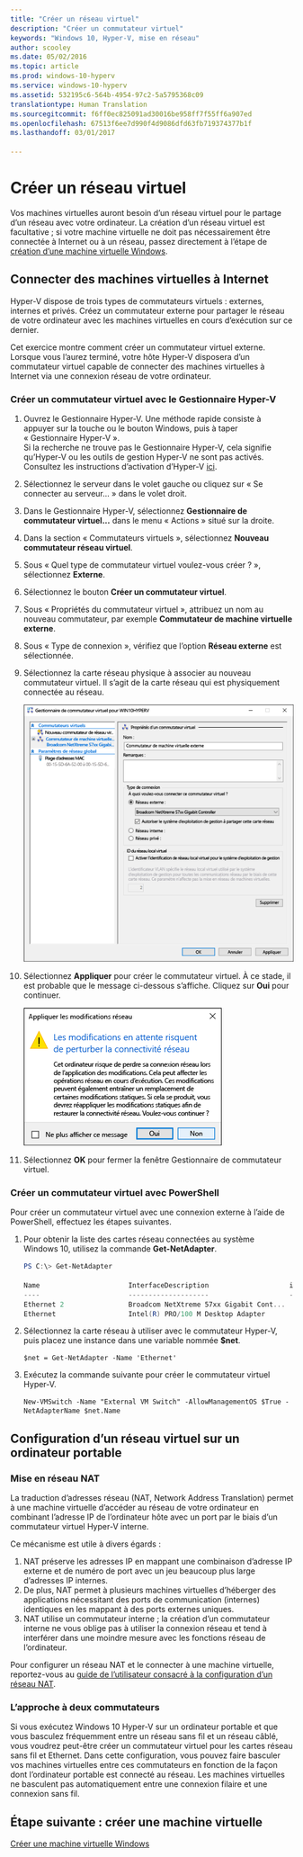 ```yaml
---
title: "Créer un réseau virtuel"
description: "Créer un commutateur virtuel"
keywords: "Windows 10, Hyper-V, mise en réseau"
author: scooley
ms.date: 05/02/2016
ms.topic: article
ms.prod: windows-10-hyperv
ms.service: windows-10-hyperv
ms.assetid: 532195c6-564b-4954-97c2-5a5795368c09
translationtype: Human Translation
ms.sourcegitcommit: f6ff0ec825091ad30016be958ff7f55ff6a907ed
ms.openlocfilehash: 67513f6ee7d990f4d9086dfd63fb719374377b1f
ms.lasthandoff: 03/01/2017

---
```


# Créer un réseau virtuel

Vos machines virtuelles auront besoin d’un réseau virtuel pour le partage d’un réseau avec votre ordinateur.  La création d’un réseau virtuel est facultative ; si votre machine virtuelle ne doit pas nécessairement être connectée à Internet ou à un réseau, passez directement à l’étape de [création d’une machine virtuelle Windows](create-virtual-machine.md).


## Connecter des machines virtuelles à Internet

Hyper-V dispose de trois types de commutateurs virtuels : externes, internes et privés. Créez un commutateur externe pour partager le réseau de votre ordinateur avec les machines virtuelles en cours d’exécution sur ce dernier.

Cet exercice montre comment créer un commutateur virtuel externe. Lorsque vous l’aurez terminé, votre hôte Hyper-V disposera d’un commutateur virtuel capable de connecter des machines virtuelles à Internet via une connexion réseau de votre ordinateur. 

### Créer un commutateur virtuel avec le Gestionnaire Hyper-V

1. Ouvrez le Gestionnaire Hyper-V.  Une méthode rapide consiste à appuyer sur la touche ou le bouton Windows, puis à taper « Gestionnaire Hyper-V ».  
Si la recherche ne trouve pas le Gestionnaire Hyper-V, cela signifie qu’Hyper-V ou les outils de gestion Hyper-V ne sont pas activés.  Consultez les instructions d’activation d’Hyper-V [ici](enable-hyper-v.md).

2. Sélectionnez le serveur dans le volet gauche ou cliquez sur « Se connecter au serveur... » dans le volet droit.

3. Dans le Gestionnaire Hyper-V, sélectionnez **Gestionnaire de commutateur virtuel...** dans le menu « Actions » situé sur la droite. 

4. Dans la section « Commutateurs virtuels », sélectionnez **Nouveau commutateur réseau virtuel**.

5. Sous « Quel type de commutateur virtuel voulez-vous créer ? », sélectionnez **Externe**.

6. Sélectionnez le bouton **Créer un commutateur virtuel**.

7. Sous « Propriétés du commutateur virtuel », attribuez un nom au nouveau commutateur, par exemple **Commutateur de machine virtuelle externe**.

8. Sous « Type de connexion », vérifiez que l’option **Réseau externe** est sélectionnée.

9. Sélectionnez la carte réseau physique à associer au nouveau commutateur virtuel. Il s’agit de la carte réseau qui est physiquement connectée au réseau.  

    ![](media/newSwitch_upd.png)

10. Sélectionnez **Appliquer** pour créer le commutateur virtuel. À ce stade, il est probable que le message ci-dessous s’affiche. Cliquez sur **Oui** pour continuer.

    ![](media/pen_changes_upd.png)  

11. Sélectionnez **OK** pour fermer la fenêtre Gestionnaire de commutateur virtuel.


### Créer un commutateur virtuel avec PowerShell

Pour créer un commutateur virtuel avec une connexion externe à l’aide de PowerShell, effectuez les étapes suivantes. 

1. Pour obtenir la liste des cartes réseau connectées au système Windows 10, utilisez la commande **Get-NetAdapter**.

    ```powershell
    PS C:\> Get-NetAdapter

    Name                      InterfaceDescription                    ifIndex Status       MacAddress             LinkSpeed
    ----                      --------------------                    ------- ------       ----------             ---------
    Ethernet 2                Broadcom NetXtreme 57xx Gigabit Cont...       5 Up           BC-30-5B-A8-C1-7F         1 Gbps
    Ethernet                  Intel(R) PRO/100 M Desktop Adapter            3 Up           00-0E-0C-A8-DC-31        10 Mbps  
    ```

2. Sélectionnez la carte réseau à utiliser avec le commutateur Hyper-V, puis placez une instance dans une variable nommée **$net**.

    ```
    $net = Get-NetAdapter -Name 'Ethernet'
    ```

3. Exécutez la commande suivante pour créer le commutateur virtuel Hyper-V.

    ```
    New-VMSwitch -Name "External VM Switch" -AllowManagementOS $True -NetAdapterName $net.Name
    ```

## Configuration d’un réseau virtuel sur un ordinateur portable

### Mise en réseau NAT
La traduction d’adresses réseau (NAT, Network Address Translation) permet à une machine virtuelle d’accéder au réseau de votre ordinateur en combinant l’adresse IP de l’ordinateur hôte avec un port par le biais d’un commutateur virtuel Hyper-V interne.

Ce mécanisme est utile à divers égards :
1. NAT préserve les adresses IP en mappant une combinaison d’adresse IP externe et de numéro de port avec un jeu beaucoup plus large d’adresses IP internes. 
2. De plus, NAT permet à plusieurs machines virtuelles d’héberger des applications nécessitant des ports de communication (internes) identiques en les mappant à des ports externes uniques.
3. NAT utilise un commutateur interne ; la création d’un commutateur interne ne vous oblige pas à utiliser la connexion réseau et tend à interférer dans une moindre mesure avec les fonctions réseau de l’ordinateur.

Pour configurer un réseau NAT et le connecter à une machine virtuelle, reportez-vous au [guide de l’utilisateur consacré à la configuration d’un réseau NAT](../user-guide/setup-nat-network.md).

### L’approche à deux commutateurs
Si vous exécutez Windows 10 Hyper-V sur un ordinateur portable et que vous basculez fréquemment entre un réseau sans fil et un réseau câblé, vous voudrez peut-être créer un commutateur virtuel pour les cartes réseau sans fil et Ethernet. Dans cette configuration, vous pouvez faire basculer vos machines virtuelles entre ces commutateurs en fonction de la façon dont l’ordinateur portable est connecté au réseau. Les machines virtuelles ne basculent pas automatiquement entre une connexion filaire et une connexion sans fil.


## Étape suivante : créer une machine virtuelle
[Créer une machine virtuelle Windows](create-virtual-machine.md)

